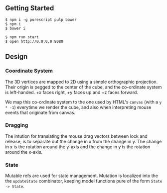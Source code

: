 ## Getting Started

    $ npm i -g purescript pulp bower
    $ npm i
    $ bower i

    $ npm run start
    $ open http://0.0.0.0:8080

## Design

### Coordinate System

The 3D vertices are mapped to 2D using a simple orthographic projection.
Their origin is pegged to the center of the cube, and the co-ordinate
system is left-handed. +x faces right, +y faces up and +z faces forward.

We map this co-ordinate system to the one used by HTML's `canvas` (with a `y * -1`) 
everytime we render the cube, and also when interpreting mouse events that originate
from canvas.

### Dragging

The intution for translating the mouse drag vectors between lock
and release, is to separate out the change in x from the change in
y. The change in x is the rotation around the y-axis and the change
in y is the rotation around the x-axis.

### State

Mutable refs are used for state management. Mutation is localized
into the the `updateState` combinator, keeping model functions
pure of the form `State -> State`.
